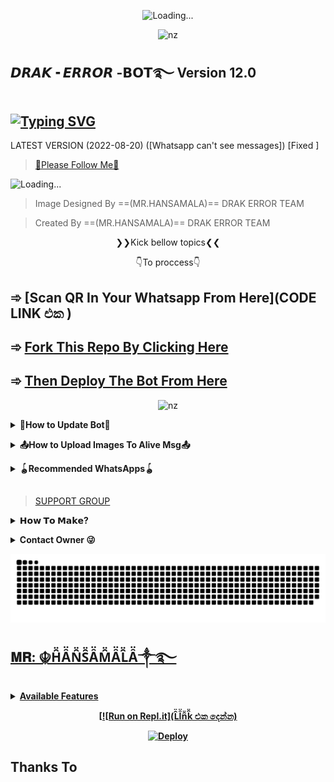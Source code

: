 <p align="center">
<img src="./Android/database/K.Prabhasha.gif" alt="Loading..." width="320"/>
<p align="center">
<img src="https://imgflip.com/gif/6tswjt" alt="nz" width="350"/>
</p>

## 𝘿𝙍𝘼𝙆╺ 𝙀𝙍𝙍𝙊𝙍 -𝗕𝗢𝗧࿐   Version 12.0

## [![Typing SVG](https://readme-typing-svg.herokuapp.com?font=Rockstar-ExtraBold&color=F33A6A&lines=𝐖𝐞𝐥𝐜𝐨𝐦𝐞+𝐓𝐨+𝘿𝙍𝘼𝙆+𝙀𝙍𝙍𝙊𝙍++𝗕𝗢𝗧.;𝙿𝙾𝚆𝙴𝚁𝙳+𝙱𝚈;+𝙳𝚁𝙰𝙺+𝙴𝚁𝚁𝙾𝚁+𝚃𝙴𝙰𝙼;ℂ𝕣𝕖𝕒𝕥𝕖𝕕+𝕓𝕪:+𝐌𝐑.𝐇𝐀𝐍𝐒𝐀𝐌𝐀𝐋𝐀;𝐌𝐑:+☬𝐌𝐑.𝐓𝐇𝐀𝐑𝐔𝐖𝐀࿐;💕𝐍𝐄𝐖_𝐖𝐇𝐀𝐓𝐒𝐀𝐏𝐏_𝐁𝐎𝐓;𝐃𝐑𝐀𝐊+𝐄𝐑𝐑𝐎𝐑)](https://git.io/typing-svg)

LATEST VERSION (2022-08-20) ([Whatsapp can't see messages]) [Fixed ]

> [🔄Please Follow Me🤭](https://github.com/drakerrorbot/drakerrorbot.git)

<img src="./Android/database/MR.Hansamala-1.gif" alt="Loading..." width="310"/>

> Image Designed By  ==(MR.HANSAMALA)== DRAK ERROR TEAM

> Created By ==(MR.HANSAMALA)== DRAK ERROR TEAM


<p align="center">
❯❯Kick bellow topics❮❮
</p>
<p align="center">
👇To proccess👇
</p>

## ➾ [Scan QR In Your Whatsapp From Here](CODE LINK එක )
 
## ➾ [Fork This Repo By Clicking Here](https://github.com/drakerrorbot/drakerrorbot/fork)
 
## ➾ [Then Deploy The Bot From Here](https://www.herokucdn.com/deploy/button.svg)



<p align="center">

<img src="" alt="nz" width="350"/>

</p>

</details>

<b><details><summary>🔄How to Update Bot🔄</summary>

> [VIDEO](https://drive.google.com/file/d/1798s8erVW31EcmK3Opq-QuV7GG4byyoH/view)

</b>
</details>

<b><details><summary>📤How to Upload Images To Alive Msg📤</summary>

> [VIDEO](https://drive.google.com/file/d/16J5278xK9-5oJUsGPygviVC9U6exw1AZ/view)

</b>
</details>

<b><details><summary>🪀Recommended WhatsApps🪀</summary>

>If you using mod whatsapp!
>DO NOT USE FOUD MODS.

>ඔබ වට්සැප් මොඩ් භාවිතා කරනවා නම් Foud mod හෝ වෙනත් පරණ Base සහිත වට්සැප් මගින් ඔබේ ගිනුම තාවකාලිකව Ban විය හැකියි.

Recommended WhatsApp👇
>Normal WhatsApp [DOWNLOAD](https://play.google.com/store/apps/details?id=com.whatsapp)
>YMWhatsApp Mod [DOWNLOAD](https://ymwhatsapp.com/ymwa/)

</b>
</details>

##

> [SUPPORT GROUP](https://chat.whatsapp.com/IopB0pUXuF22vlEMh9ZQff)

<b><details><summary>𝗛𝗼𝘄 𝗧𝗼 𝗠𝗮𝗸𝗲?</summary>

>මුලින්ම qr code එක scan කරගන්න🥲. multi devices beta වැඩ කරනෝ

>ඊට පස්සෙ මේ git එක fork කරගන්න. හරි. දැන් ඔයා fork කරගත්ත git එකට යන්න😌.

>දැන් වට්සැප් එකේ ඔයාගෙ ලොක් අංගයට session.json කියලා file එකක් ඇවිල්ලා ඇති. ඒක තියෙන්නෙ Whatsapp > media > whatsapp documents > session.json  මෙතන.

>දැන් ඔයා අර fork කරපු git එකට ආයි ගිහින් ඒ session.json එක upload කරලා commit changes දෙන්න...

>දැන් ආයි බැක් වෙලා Edit 'setting.js' With Your Choice ගිහින් ඒව මේව වෙනස් කරගන්න පුලුවම්...

>යටට ගිහින් "Then Deploy The Bot From Here "👈මෙතනින් deploy කරන්න විතරයි තියෙන්නේ...

</b>
</details>

<!-- Contact Owner -->
<b><details><summary>Contact Owner 😜</summary></b>

## ```Connect With Me```
<p align="center">
<a href="https://wa.me/94740203415"><img src="https://www.svgrepo.com/show/122874/whatsapp.svg" width="100"/>
</p>

</details>

<p align="center">
<img src="https://github.com/Platane/snk/raw/output/github-contribution-grid-snake.svg" alt="nz" width="700"/>
</p>

## 𝐌𝐑: ☬H̑̈Ȃ̈N̑̈S̑̈Ȃ̈M̑̈Ȃ̈L̑̈Ȃ̈༒࿐



<b><details><summary>Available Features</summary><br>
	
| Features |  Availability |
| :------: |  :----------: |
|   Convert     |       😎     |
|   Database     |       😎     |
|   Owner     |       😎    |
|   Downloader     |       😎     |
|   Webzone     |       😎       |
|   Searching     |       😎      |
|   Textpro     |       😎      |
|   Ephoto     |       😎     |
|   Anime Web     |       😎      |
|   Stalker     |       😎      |
|   Random Text     |       😎     |
|   Random Image     |       😎     |
|   Creator     |       😎      |

</details>

<div align="center">
	
[![Run on Repl.it](L̑̈Ȋ̈n̑̈k̑̈ එක දෙන්න)

[![Deploy](https://www.herokucdn.com/deploy/button.svg)](https://heroku.com/deploy)
</div>

## Thanks To
